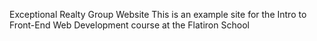 Exceptional Realty Group Website
This is an example site for the Intro to Front-End Web Development course at the Flatiron School
